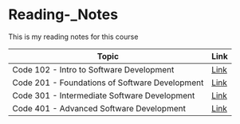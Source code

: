 # Reading-_Notes




This is my reading notes for this course 




| Topic      | Link |
| ---------- | ----------- |
|  Code 102 - Intro to Software Development|[Link](https://github.com/HamzaQahoush/reading-notes)|
|  Code 201 - Foundations of Software Development|[Link](https://github.com/HamzaQahoush/Reading_Notes-201)|
| Code 301 - Intermediate Software Development|[Link](https://github.com/HamzaQahoush/Reading-notes-301)|
|   Code 401 - Advanced Software Development|[Link](https://github.com/HamzaQahoush/Reading-Notes-401)|




